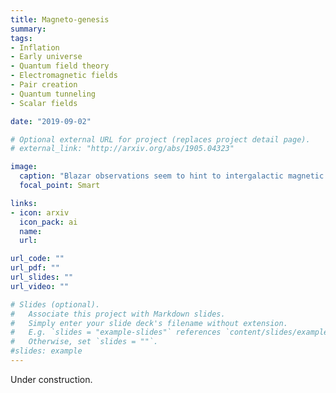 ```yaml
---
title: Magneto-genesis
summary: 
tags:
- Inflation
- Early universe
- Quantum field theory
- Electromagnetic fields
- Pair creation
- Quantum tunneling
- Scalar fields

date: "2019-09-02"

# Optional external URL for project (replaces project detail page).
# external_link: "http://arxiv.org/abs/1905.04323"

image:
  caption: "Blazar observations seem to hint to intergalactic magnetic fields. Image credit:[NASA](https://images-assets.nasa.gov/image/PIA20912/PIA20912~small.jpg)"
  focal_point: Smart

links:
- icon: arxiv
  icon_pack: ai
  name:
  url: 

url_code: ""
url_pdf: ""
url_slides: ""
url_video: ""

# Slides (optional).
#   Associate this project with Markdown slides.
#   Simply enter your slide deck's filename without extension.
#   E.g. `slides = "example-slides"` references `content/slides/example-slides.md`.
#   Otherwise, set `slides = ""`.
#slides: example
---
```

Under construction.